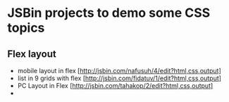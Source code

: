 # JSBin projects to demo some CSS topics
## Flex layout
- mobile layout in flex [http://jsbin.com/nafusuh/4/edit?html,css,output]
- list in 9 grids with flex [http://jsbin.com/fidatuv/1/edit?html,css,output]
- PC Layout in Flex [http://jsbin.com/tahakop/2/edit?html,css,output]
- 
